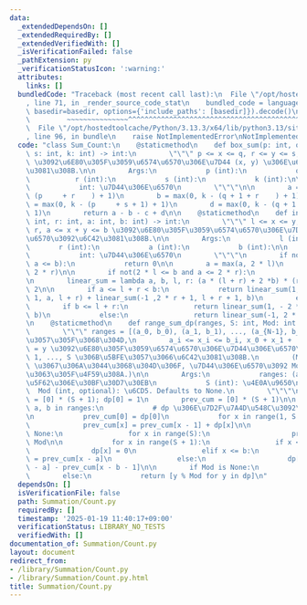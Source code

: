 ```yaml
---
data:
  _extendedDependsOn: []
  _extendedRequiredBy: []
  _extendedVerifiedWith: []
  _isVerificationFailed: false
  _pathExtension: py
  _verificationStatusIcon: ':warning:'
  attributes:
    links: []
  bundledCode: "Traceback (most recent call last):\n  File \"/opt/hostedtoolcache/Python/3.13.3/x64/lib/python3.13/site-packages/onlinejudge_verify/documentation/build.py\"\
    , line 71, in _render_source_code_stat\n    bundled_code = language.bundle(stat.path,\
    \ basedir=basedir, options={'include_paths': [basedir]}).decode()\n          \
    \         ~~~~~~~~~~~~~~~^^^^^^^^^^^^^^^^^^^^^^^^^^^^^^^^^^^^^^^^^^^^^^^^^^^^^^^^^^^^^^^^^^\n\
    \  File \"/opt/hostedtoolcache/Python/3.13.3/x64/lib/python3.13/site-packages/onlinejudge_verify/languages/python.py\"\
    , line 96, in bundle\n    raise NotImplementedError\nNotImplementedError\n"
  code: "class Sum_Count:\n    @staticmethod\n    def box_sum(p: int, q: int, r: int,\
    \ s: int, k: int) -> int:\n        \"\"\" p <= x <= q, r <= y <= s, x + y = k\
    \ \u3092\u6E80\u305F\u3059\u6574\u6570\u306E\u7D44 (x, y) \u306E\u6570\u3092\u6C42\
    \u3081\u308B.\n\n        Args:\n            p (int):\n            q (int):\n \
    \           r (int):\n            s (int):\n            k (int):\n\n        Returns:\n\
    \            int: \u7D44\u306E\u6570\n        \"\"\"\n\n        a = max(0, k -\
    \ (p     + r    ) + 1)\n        b = max(0, k - (q + 1 + r    ) + 1)\n        c\
    \ = max(0, k - (p     + s + 1) + 1)\n        d = max(0, k - (q + 1 + s + 1) +\
    \ 1)\n        return a - b - c + d\n\n    @staticmethod\n    def interval_sum(l:\
    \ int, r: int, a: int, b: int) -> int:\n        \"\"\" l <= x <= y, l <= x <=\
    \ r, a <= x + y <= b \u3092\u6E80\u305F\u3059\u6574\u6570\u306E\u7D44 (x, y) \u306E\
    \u6570\u3092\u6C42\u3081\u308B.\n\n        Args:\n            l (int):\n     \
    \       r (int):\n            a (int):\n            b (int):\n\n        Returns:\n\
    \            int: \u7D44\u306E\u6570\n        \"\"\"\n        if not(l <= r and\
    \ a <= b):\n            return 0\n\n        a = max(a, 2 * l)\n        b = min(b,\
    \ 2 * r)\n\n        if not(2 * l <= b and a <= 2 * r):\n            return 0\n\
    \n        linear_sum = lambda a, b, l, r: (a * (l + r) + 2 *b) * (r - l + 1) //\
    \ 2\n\n        if a <= l + r < b:\n            return linear_sum(1, - 2 * l +\
    \ 1, a, l + r) + linear_sum(-1 ,2 * r + 1, l + r + 1, b)\n        else:\n    \
    \        if b <= l + r:\n                return linear_sum(1, - 2 * l + 1, a,\
    \ b)\n            else:\n                return linear_sum(-1, 2 * r + 1, a, b)\n\
    \n    @staticmethod\n    def range_sum_dp(ranges, S: int, Mod: int = None):\n\
    \        \"\"\" ranges = [(a_0, b_0), (a_1, b_1), ..., (a_{N-1}, b_{N-1})] \u3068\
    \u3057\u305F\u3068\u304D,\n        a_i <= x_i <= b_i, x_0 + x_1 + ... + x_{N-1}\
    \ = y \u3092\u6E80\u305F\u3059\u6574\u6570\u306E\u7D44\u306E\u6570\u3092 y = 0,\
    \ 1, ..., S \u306B\u5BFE\u3057\u3066\u6C42\u3081\u308B.\n        (Mod \u304C None\
    \ \u3067\u306A\u3044\u3068\u304D\u306F, \u7D44\u306E\u6570\u3092 Mod \u3067\u5272\
    \u3063\u305F\u4F59\u308A.)\n\n        Args:\n            ranges: (a, b) \u306E\
    \u5F62\u306E\u30BF\u30D7\u30EB\n            S (int): \u4E0A\u9650\n          \
    \  Mod (int, optional): \u6CD5. Defaults to None.\n        \"\"\"\n\n        dp\
    \ = [0] * (S + 1); dp[0] = 1\n        prev_cum = [0] * (S + 1)\n\n        for\
    \ a, b in ranges:\n            # dp \u306E\u7D2F\u7A4D\u548C\u3092\u53D6\u308B\
    \n            prev_cum[0] = dp[0]\n            for x in range(1, S + 1):\n   \
    \             prev_cum[x] = prev_cum[x - 1] + dp[x]\n\n            if Mod is not\
    \ None:\n                for x in range(S):\n                    prev_cum[x] %=\
    \ Mod\n\n            for x in range(S + 1):\n                if x < a:\n     \
    \               dp[x] = 0\n                elif x <= b:\n                    dp[x]\
    \ = prev_cum[x - a]\n                else:\n                    dp[x] = prev_cum[x\
    \ - a] - prev_cum[x - b - 1]\n\n        if Mod is None:\n            return dp\n\
    \        else:\n            return [y % Mod for y in dp]\n"
  dependsOn: []
  isVerificationFile: false
  path: Summation/Count.py
  requiredBy: []
  timestamp: '2025-01-19 11:40:17+09:00'
  verificationStatus: LIBRARY_NO_TESTS
  verifiedWith: []
documentation_of: Summation/Count.py
layout: document
redirect_from:
- /library/Summation/Count.py
- /library/Summation/Count.py.html
title: Summation/Count.py
---
```

